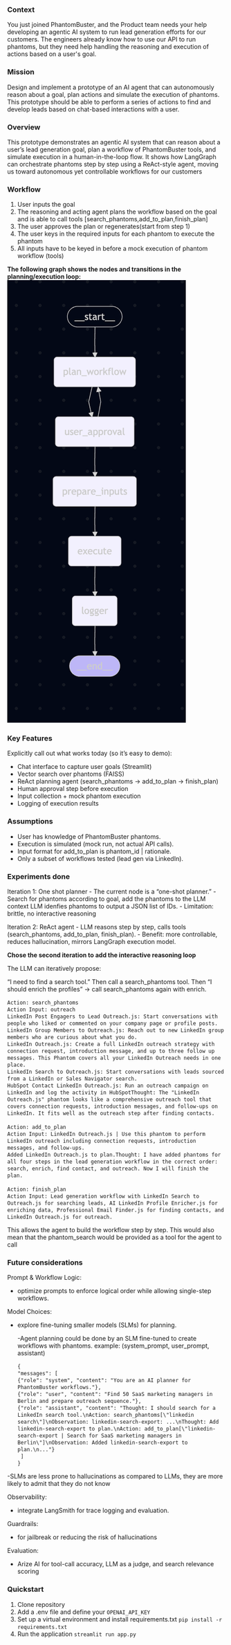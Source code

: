### Context
You just joined PhantomBuster, and the Product team needs your help developing an agentic AI
system to run lead generation efforts for our customers. The engineers already know how to use
our API to run phantoms, but they need help handling the reasoning and execution of actions
based on a user's goal.

### Mission
Design and implement a prototype of an AI agent that can autonomously reason about a goal,
plan actions and simulate the execution of phantoms. This prototype should be able to perform
a series of actions to find and develop leads based on chat-based interactions with a user.

### Overview
This prototype demonstrates an agentic AI system that can reason about a user’s lead generation goal, plan a workflow of PhantomBuster tools, and simulate execution in a human-in-the-loop flow. It shows how LangGraph can orchestrate phantoms step by step using a ReAct-style agent, moving us toward autonomous yet controllable workflows for our customers


### Workflow
1) User inputs the goal
2) The reasoning and acting agent plans the workflow based on the goal and is able to call tools [search_phantoms,add_to_plan,finish_plan]
3) The user approves the plan or regenerates(start from step 1)
4) The user keys in the required inputs for each phantom to execute the phantom
5) All inputs have to be keyed in before a mock execution of phantom workflow (tools)

**The following graph shows the nodes and transitions in the planning/execution loop:**
![graph](https://github.com/ruinahkoh/phantom_agent_lead_generation/blob/main/graph.png)


### Key Features
Explicitly call out what works today (so it’s easy to demo):
- Chat interface to capture user goals (Streamlit)
- Vector search over phantoms (FAISS)
- ReAct planning agent (search_phantoms → add_to_plan → finish_plan)
- Human approval step before execution
- Input collection + mock phantom execution
- Logging of execution results

### Assumptions
- User has knowledge of PhantomBuster phantoms.
- Execution is simulated (mock run, not actual API calls).
- Input format for add_to_plan is phantom_id | rationale.
- Only a subset of workflows tested (lead gen via LinkedIn).


### Experiments done
Iteration 1: One shot planner 
    - The current node is a “one-shot planner.”
    - Search for phantoms according to goal, add the phantoms to the LLM context LLM idenfies phantoms to output a JSON list of IDs.
    - Limitation: brittle, no interactive reasoning


Iteration 2: ReAct agent
    - LLM reasons step by step, calls tools (search_phantoms, add_to_plan, finish_plan).
    - Benefit: more controllable, reduces hallucination, mirrors LangGraph execution model.

**Chose the second iteration to add the interactive reasoning loop**
 
The LLM can iteratively propose:

“I need to find a search tool.”
Then call a search_phantoms tool.
Then “I should enrich the profiles” → call search_phantoms again with enrich.

```
Action: search_phantoms  
Action Input: outreach
LinkedIn Post Engagers to Lead Outreach.js: Start conversations with people who liked or commented on your company page or profile posts.
LinkedIn Group Members to Outreach.js: Reach out to new LinkedIn group members who are curious about what you do.
LinkedIn Outreach.js: Create a full LinkedIn outreach strategy with connection request, introduction message, and up to three follow up messages. This Phantom covers all your LinkedIn Outreach needs in one place.
LinkedIn Search to Outreach.js: Start conversations with leads sourced from a LinkedIn or Sales Navigator search.
HubSpot Contact LinkedIn Outreach.js: Run an outreach campaign on LinkedIn and log the activity in HubSpotThought: The "LinkedIn Outreach.js" phantom looks like a comprehensive outreach tool that covers connection requests, introduction messages, and follow-ups on LinkedIn. It fits well as the outreach step after finding contacts.

Action: add_to_plan  
Action Input: LinkedIn Outreach.js | Use this phantom to perform LinkedIn outreach including connection requests, introduction messages, and follow-ups.
Added LinkedIn Outreach.js to plan.Thought: I have added phantoms for all four steps in the lead generation workflow in the correct order: search, enrich, find contact, and outreach. Now I will finish the plan.

Action: finish_plan  
Action Input: Lead generation workflow with LinkedIn Search to Outreach.js for searching leads, AI LinkedIn Profile Enricher.js for enriching data, Professional Email Finder.js for finding contacts, and LinkedIn Outreach.js for outreach.
```

This allows the agent to build the workflow step by step. This would also mean that the phantom_search would be provided as a tool for the agent to call


### Future considerations
Prompt & Workflow Logic: 
- optimize prompts to enforce logical order while allowing single-step workflows.

Model Choices: 
- explore fine-tuning smaller models (SLMs) for planning.
   
    -Agent planning could be done by an SLM fine-tuned to create workflows with phantoms. example: (system_prompt, user_prompt, assistant) 
    ```
    {
  "messages": [
    {"role": "system", "content": "You are an AI planner for PhantomBuster workflows."},
    {"role": "user", "content": "Find 50 SaaS marketing managers in Berlin and prepare outreach sequence."},
    {"role": "assistant", "content": "Thought: I should search for a LinkedIn search tool.\nAction: search_phantoms[\"linkedin search\"]\nObservation: linkedin-search-export: ...\nThought: Add linkedin-search-export to plan.\nAction: add_to_plan[\"linkedin-search-export | Search for SaaS marketing managers in Berlin\"]\nObservation: Added linkedin-search-export to plan.\n..."}
     ]
    }
    ```
-SLMs are less prone to hallucinations as compared to LLMs, they are more likely to admit that they do not know

Observability: 
- integrate LangSmith for trace logging and evaluation.

Guardrails:
- for jailbreak or reducing the risk of hallucinations

Evaluation: 
- Arize AI for tool-call accuracy, LLM as a judge, and search relevance scoring

### Quickstart
1. Clone repository
2. Add a .env file and define your `OPENAI_API_KEY`
3. Set up a virtual environment and install requirements.txt
`pip install -r requirements.txt`
4. Run the application `streamlit run app.py`
